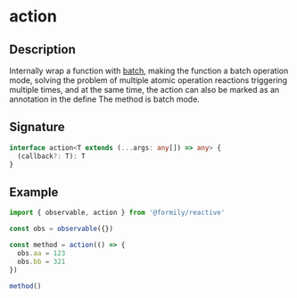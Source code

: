 # action

## Description

Internally wrap a function with [batch](/api/batch), making the function a batch operation mode, solving the problem of multiple atomic operation reactions triggering multiple times, and at the same time, the action can also be marked as an annotation in the define The method is batch mode.

## Signature

```ts
interface action<T extends (...args: any[]) => any> {
  (callback?: T): T
}
```

## Example

```ts
import { observable, action } from '@formily/reactive'

const obs = observable({})

const method = action(() => {
  obs.aa = 123
  obs.bb = 321
})

method()
```
